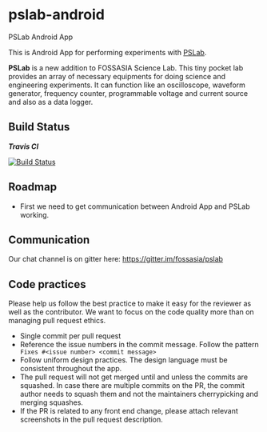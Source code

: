 # pslab-android
PSLab Android App

This is Android App for performing experiments with [PSLab](http://pslab.fossasia.org/).

**PSLab** is a new addition to FOSSASIA Science Lab. This tiny pocket lab provides an array of necessary equipments for doing science and engineering experiments. It can function like an oscilloscope, waveform generator, frequency counter, programmable voltage and current source and also as a data logger.

## Build Status
***Travis CI***

[![Build Status](https://travis-ci.org/fossasia/pslab-android.svg?branch=master)](https://travis-ci.org/fossasia/pslab-android)

## Roadmap
 - First we need to get communication between Android App and PSLab working.
 
## Communication
Our chat channel is on gitter here: https://gitter.im/fossasia/pslab

## Code practices

Please help us follow the best practice to make it easy for the reviewer as well as the contributor. We want to focus on the code quality more than on managing pull request ethics. 

 * Single commit per pull request
 * Reference the issue numbers in the commit message. Follow the pattern ``` Fixes #<issue number> <commit message>```
 * Follow uniform design practices. The design language must be consistent throughout the app.
 * The pull request will not get merged until and unless the commits are squashed. In case there are multiple commits on the PR, the commit author needs to squash them and not the maintainers cherrypicking and merging squashes.
 * If the PR is related to any front end change, please attach relevant screenshots in the pull request description.


